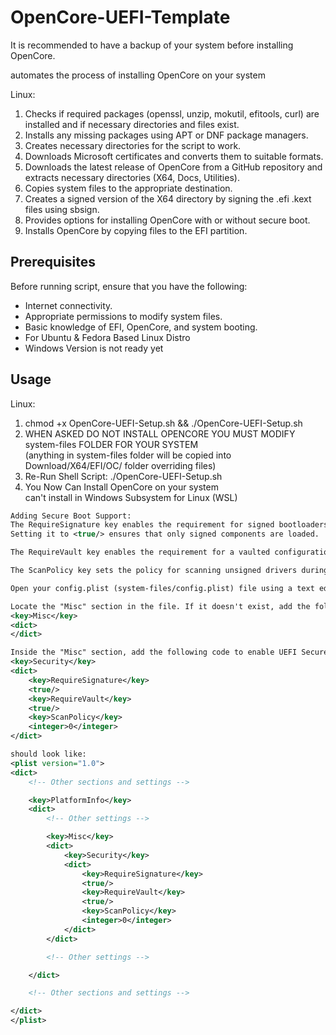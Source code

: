 # OpenCore-UEFI-Template  
It is recommended to have a backup of your system before installing OpenCore.  

automates the process of installing OpenCore on your system

Linux:
1. Checks if required packages (openssl, unzip, mokutil, efitools, curl) are installed and if necessary directories and files exist.
2. Installs any missing packages using APT or DNF package managers.
3. Creates necessary directories for the script to work.
4. Downloads Microsoft certificates and converts them to suitable formats.
5. Downloads the latest release of OpenCore from a GitHub repository and extracts necessary directories (X64, Docs, Utilities).
6. Copies system files to the appropriate destination.
7. Creates a signed version of the X64 directory by signing the .efi .kext files using sbsign.
8. Provides options for installing OpenCore with or without secure boot.
9. Installs OpenCore by copying files to the EFI partition.

## Prerequisites
Before running script, ensure that you have the following:
- Internet connectivity.
- Appropriate permissions to modify system files.
- Basic knowledge of EFI, OpenCore, and system booting.
- For Ubuntu & Fedora Based Linux Distro
- Windows Version is not ready yet

## Usage
Linux:
1. chmod +x OpenCore-UEFI-Setup.sh && ./OpenCore-UEFI-Setup.sh
2. WHEN ASKED DO NOT INSTALL OPENCORE YOU MUST MODIFY system-files FOLDER FOR YOUR SYSTEM  
(anything in system-files folder will be copied into Download/X64/EFI/OC/ folder overriding files)  
3. Re-Run Shell Script: ./OpenCore-UEFI-Setup.sh  
4. You Now Can Install OpenCore on your system  
can't install in  Windows Subsystem for Linux (WSL)  

```xml
Adding Secure Boot Support:  
The RequireSignature key enables the requirement for signed bootloaders and kernel extensions (kexts).  
Setting it to <true/> ensures that only signed components are loaded.  

The RequireVault key enables the requirement for a vaulted configuration, which provides additional security measures. Setting it to <true/> ensures that the configuration is vaulted.  

The ScanPolicy key sets the policy for scanning unsigned drivers during boot. Setting it to <integer>0</integer> allows all drivers to load regardless of their signatures. You can change this value if you want to enforce stricter policies.  

Open your config.plist (system-files/config.plist) file using a text editor.  

Locate the "Misc" section in the file. If it doesn't exist, add the following code to create it:  
<key>Misc</key>
<dict>
</dict>

Inside the "Misc" section, add the following code to enable UEFI Secure Boot:
<key>Security</key>
<dict>
    <key>RequireSignature</key>
    <true/>
    <key>RequireVault</key>
    <true/>
    <key>ScanPolicy</key>
    <integer>0</integer>
</dict>

should look like:
<plist version="1.0">
<dict>
    <!-- Other sections and settings -->

    <key>PlatformInfo</key>
    <dict>
        <!-- Other settings -->

        <key>Misc</key>
        <dict>
            <key>Security</key>
            <dict>
                <key>RequireSignature</key>
                <true/>
                <key>RequireVault</key>
                <true/>
                <key>ScanPolicy</key>
                <integer>0</integer>
            </dict>
        </dict>

        <!-- Other settings -->

    </dict>

    <!-- Other sections and settings -->

</dict>
</plist>

